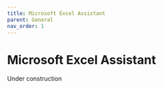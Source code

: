 ```yaml
---
title: Microsoft Excel Assistant
parent: General
nav_order: 1
---
```


# Microsoft Excel Assistant

Under construction